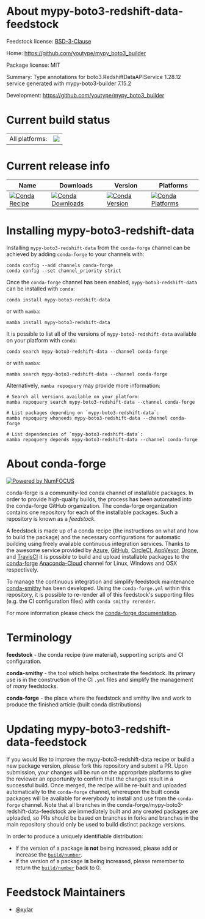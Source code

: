 About mypy-boto3-redshift-data-feedstock
========================================

Feedstock license: [BSD-3-Clause](https://github.com/conda-forge/mypy-boto3-redshift-data-feedstock/blob/main/LICENSE.txt)

Home: https://github.com/youtype/mypy_boto3_builder

Package license: MIT

Summary: Type annotations for boto3.RedshiftDataAPIService 1.28.12 service generated with mypy-boto3-builder 7.15.2

Development: https://github.com/youtype/mypy_boto3_builder

Current build status
====================


<table><tr><td>All platforms:</td>
    <td>
      <a href="https://dev.azure.com/conda-forge/feedstock-builds/_build/latest?definitionId=15721&branchName=main">
        <img src="https://dev.azure.com/conda-forge/feedstock-builds/_apis/build/status/mypy-boto3-redshift-data-feedstock?branchName=main">
      </a>
    </td>
  </tr>
</table>

Current release info
====================

| Name | Downloads | Version | Platforms |
| --- | --- | --- | --- |
| [![Conda Recipe](https://img.shields.io/badge/recipe-mypy--boto3--redshift--data-green.svg)](https://anaconda.org/conda-forge/mypy-boto3-redshift-data) | [![Conda Downloads](https://img.shields.io/conda/dn/conda-forge/mypy-boto3-redshift-data.svg)](https://anaconda.org/conda-forge/mypy-boto3-redshift-data) | [![Conda Version](https://img.shields.io/conda/vn/conda-forge/mypy-boto3-redshift-data.svg)](https://anaconda.org/conda-forge/mypy-boto3-redshift-data) | [![Conda Platforms](https://img.shields.io/conda/pn/conda-forge/mypy-boto3-redshift-data.svg)](https://anaconda.org/conda-forge/mypy-boto3-redshift-data) |

Installing mypy-boto3-redshift-data
===================================

Installing `mypy-boto3-redshift-data` from the `conda-forge` channel can be achieved by adding `conda-forge` to your channels with:

```
conda config --add channels conda-forge
conda config --set channel_priority strict
```

Once the `conda-forge` channel has been enabled, `mypy-boto3-redshift-data` can be installed with `conda`:

```
conda install mypy-boto3-redshift-data
```

or with `mamba`:

```
mamba install mypy-boto3-redshift-data
```

It is possible to list all of the versions of `mypy-boto3-redshift-data` available on your platform with `conda`:

```
conda search mypy-boto3-redshift-data --channel conda-forge
```

or with `mamba`:

```
mamba search mypy-boto3-redshift-data --channel conda-forge
```

Alternatively, `mamba repoquery` may provide more information:

```
# Search all versions available on your platform:
mamba repoquery search mypy-boto3-redshift-data --channel conda-forge

# List packages depending on `mypy-boto3-redshift-data`:
mamba repoquery whoneeds mypy-boto3-redshift-data --channel conda-forge

# List dependencies of `mypy-boto3-redshift-data`:
mamba repoquery depends mypy-boto3-redshift-data --channel conda-forge
```


About conda-forge
=================

[![Powered by
NumFOCUS](https://img.shields.io/badge/powered%20by-NumFOCUS-orange.svg?style=flat&colorA=E1523D&colorB=007D8A)](https://numfocus.org)

conda-forge is a community-led conda channel of installable packages.
In order to provide high-quality builds, the process has been automated into the
conda-forge GitHub organization. The conda-forge organization contains one repository
for each of the installable packages. Such a repository is known as a *feedstock*.

A feedstock is made up of a conda recipe (the instructions on what and how to build
the package) and the necessary configurations for automatic building using freely
available continuous integration services. Thanks to the awesome service provided by
[Azure](https://azure.microsoft.com/en-us/services/devops/), [GitHub](https://github.com/),
[CircleCI](https://circleci.com/), [AppVeyor](https://www.appveyor.com/),
[Drone](https://cloud.drone.io/welcome), and [TravisCI](https://travis-ci.com/)
it is possible to build and upload installable packages to the
[conda-forge](https://anaconda.org/conda-forge) [Anaconda-Cloud](https://anaconda.org/)
channel for Linux, Windows and OSX respectively.

To manage the continuous integration and simplify feedstock maintenance
[conda-smithy](https://github.com/conda-forge/conda-smithy) has been developed.
Using the ``conda-forge.yml`` within this repository, it is possible to re-render all of
this feedstock's supporting files (e.g. the CI configuration files) with ``conda smithy rerender``.

For more information please check the [conda-forge documentation](https://conda-forge.org/docs/).

Terminology
===========

**feedstock** - the conda recipe (raw material), supporting scripts and CI configuration.

**conda-smithy** - the tool which helps orchestrate the feedstock.
                   Its primary use is in the construction of the CI ``.yml`` files
                   and simplify the management of *many* feedstocks.

**conda-forge** - the place where the feedstock and smithy live and work to
                  produce the finished article (built conda distributions)


Updating mypy-boto3-redshift-data-feedstock
===========================================

If you would like to improve the mypy-boto3-redshift-data recipe or build a new
package version, please fork this repository and submit a PR. Upon submission,
your changes will be run on the appropriate platforms to give the reviewer an
opportunity to confirm that the changes result in a successful build. Once
merged, the recipe will be re-built and uploaded automatically to the
`conda-forge` channel, whereupon the built conda packages will be available for
everybody to install and use from the `conda-forge` channel.
Note that all branches in the conda-forge/mypy-boto3-redshift-data-feedstock are
immediately built and any created packages are uploaded, so PRs should be based
on branches in forks and branches in the main repository should only be used to
build distinct package versions.

In order to produce a uniquely identifiable distribution:
 * If the version of a package **is not** being increased, please add or increase
   the [``build/number``](https://docs.conda.io/projects/conda-build/en/latest/resources/define-metadata.html#build-number-and-string).
 * If the version of a package **is** being increased, please remember to return
   the [``build/number``](https://docs.conda.io/projects/conda-build/en/latest/resources/define-metadata.html#build-number-and-string)
   back to 0.

Feedstock Maintainers
=====================

* [@xylar](https://github.com/xylar/)

